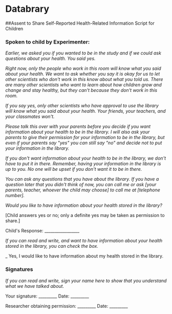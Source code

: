 # Databrary
##Assent to Share Self-Reported Health-Related Information Script for Children 
### Spoken to child by Experimenter:

*Earlier, we asked you if you wanted to be in the study and if we could ask questions about your health. You said yes.*

*Right now, only the people who work in this room will know what you said about your health. We want to ask whether you say it is okay for us to let other scientists who don't work in this know about what you told us. There are many other scientists who want to learn about how children grow and change and stay healthy, but they can't because they don't work in this room.*

*If you say yes, only other scientists who have approval to use the library will know what you said about your health. Your friends, your teachers, and your classmates won't.*

*Please talk this over with your parents before you decide if you want information about your health to be in the library. I will also ask your parents to give their permission for your information to be in the library, but even if your parents say "yes" you can still say "no" and decide not to put your information in the library.*

*If you don't want information about your health to be in the library, we don't have to put it in there. Remember, having your information in the library is up to you. No one will be upset if you don't want it to be in there.*

*You can ask any questions that you have about the library. If you have a question later that you didn't think of now, you can call me or ask [your parents, teacher, whoever the child may choose] to call me at [telephone number].*

*Would you like to have information about your health stored in the library?*

[Child answers yes or no; only a definite yes may be taken as permission to share.]

Child's Response: _________________

*If you can read and write, and want to have information about your health stored in the library, you can check the box.*

_ Yes, I would like to have information about my health stored in the library.

### Signatures

*If you can read and write, sign your name here to show that you understand what we have talked about.*

Your signature: _________ Date: _________

Researcher obtaining permission: _________	Date: _________

